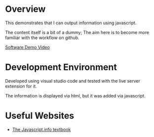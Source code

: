 # Overview

This demonstrates that I can output information using javascript.

The content itself is a bit of a dummy; The aim here is to become more familiar with the workflow on github.

[Software Demo Video](https://youtu.be/sY9JINeX4vo)

# Development Environment

Developed using visual studio code and tested with the live server extension for it.

The information is displayed via html, but it was added via javascript.

# Useful Websites

* [The Javascript.info textbook](https://javascript.info)
